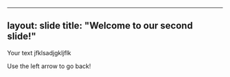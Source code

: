 
---
layout: slide
title: "Welcome to our second slide!"
---
Your text
jfklsadjgkljflk

Use the left arrow to go back!
